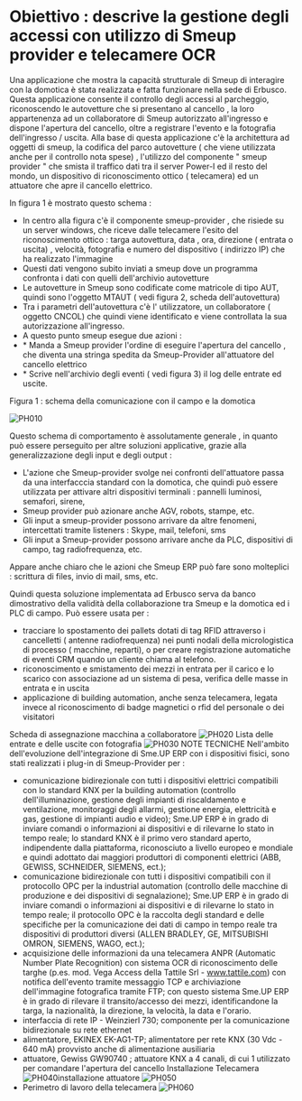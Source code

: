 # Obiettivo :  descrive la gestione degli accessi con utilizzo di Smeup provider e telecamere OCR

Una applicazione che mostra la capacità strutturale di Smeup di interagire con la domotica è stata realizzata e fatta funzionare nella sede di Erbusco.
Questa applicazione consente il controllo degli accessi al parcheggio, riconoscendo le autovetture che si presentano al cancello , la loro appartenenza ad un collaboratore di Smeup autorizzato all'ingresso e dispone l'apertura del cancello, oltre a registrare l'evento e la fotografia dell'ingresso / uscita.
Alla base di questa applicazione c'è la architettura ad oggetti di smeup, la codifica del parco autovetture ( che viene utilizzata anche per il controllo nota spese) , l'utilizzo del componente " smeup provider " che smista il traffico dati tra il server Power-I ed il resto del mondo, un dispositivo di riconoscimento ottico ( telecamera) ed un attuatore che apre il cancello elettrico.

In figura 1 è mostrato questo schema : 
-  In centro alla figura c'è il componente smeup-provider  , che risiede su un server windows,  che riceve dalle telecamere l'esito del riconoscimento ottico :  targa autovettura, data , ora, direzione ( entrata o uscita) , velocità, fotografia e numero del dispositivo ( indirizzo IP) che ha realizzato l'immagine
-  Questi dati vengono subito inviati  a smeup dove un programma confronta i dati con quelli dell'archivio autovetture
-  Le autovetture  in Smeup sono codificate  come matricole di tipo AUT, quindi sono l'oggetto MTAUT ( vedi figura 2, scheda dell'autovettura)
-  Tra i parametri dell'autovettura c'è l' utilizzatore, un collaboratore ( oggetto CNCOL) che quindi viene identificato e viene controllata la sua autorizzazione all'ingresso.
-  A questo punto smeup esegue due azioni : 
- \* Manda a Smeup provider l'ordine di eseguire l'apertura del cancello , che diventa una stringa spedita da Smeup-Provider all'attuatore del cancello elettrico
- \* Scrive nell'archivio degli eventi ( vedi figura 3) il log delle entrate ed uscite.

Figura 1  :  schema della comunicazione con il campo e la domotica

![PH010](https://doc.smeup.com/immagini/PROVI_01/PH010.png)

Questo schema di comportamento è assolutamente generale , in quanto può essere perseguito per altre soluzioni applicative, grazie alla generalizzazione degli input e degli output : 
-  L'azione che Smeup-provider svolge nei confronti dell'attuatore passa da una interfacccia standard con la domotica, che quindi può essere utilizzata per attivare altri dispositivi terminali :   pannelli luminosi, semafori, sirene,
-  Smeup provider può azionare anche  AGV, robots, stampe, etc.
-  Gli input a smeup-provider possono arrivare da altre fenomeni, intercettati tramite listeners :  Skype, mail, telefoni, sms
-  Gli input a Smeup-provider possono arrivare anche da  PLC, dispositivi di campo, tag radiofrequenza, etc.

Appare anche chiaro che le azioni che Smeup ERP può fare sono molteplici :  scrittura di files, invio di mail, sms, etc.

Quindi questa soluzione implementata ad Erbusco serva da banco dimostrativo della validità della collaborazione tra Smeup e la domotica ed i PLC di campo.
Può essere usata per : 
-  tracciare lo spostamento dei pallets dotati di tag RFID attraverso i cancelletti ( antenne radiofrequenza) nei punti nodali della micrologistica di processo ( macchine, reparti), o per creare registrazione automatiche di eventi CRM quando un cliente chiama al telefono.
-  riconoscimento e smistamento dei mezzi in entrata per il carico e lo scarico con associazione ad un sistema di pesa, verifica delle masse in entrata e in uscita
-  applicazione di building automation, anche senza telecamera, legata invece al riconoscimento di badge magnetici o rfid del personale o dei visitatori

Scheda di assegnazione macchina a collaboratore
![PH020](https://doc.smeup.com/immagini/PROVI_01/PH020.png)
Lista delle entrate e delle uscite con fotografia
![PH030](https://doc.smeup.com/immagini/PROVI_01/PH030.png)
NOTE TECNICHE
Nell'ambito dell'evoluzione dell'integrazione di Sme.UP ERP con i dispositivi fisici, sono stati realizzati i plug-in di Smeup-Provider per : 
-  comunicazione bidirezionale con tutti i dispositivi elettrici compatibili con lo standard KNX per la building automation (controllo dell'illuminazione, gestione degli impianti di riscaldamento e ventilazione, monitoraggi degli allarmi, gestione energia, elettricità e gas, gestione di impianti audio e video); Sme.UP ERP è in grado di inviare comandi o informazioni ai dispositivi e di rilevarne lo stato in tempo reale; lo standard KNX è il primo vero standard aperto, indipendente dalla piattaforma, riconosciuto a livello europeo e mondiale e quindi adottato dai maggiori produttori di componenti elettrici (ABB, GEWISS, SCHNEIDER, SIEMENS, ect.);
-  comunicazione bidirezionale con tutti i dispositivi compatibili con il protocollo OPC per la industrial automation (controllo delle macchine di produzione e dei dispositivi di segnalazione); Sme.UP ERP è in grado di inviare comandi o informazioni ai dispositivi e di rilevarne lo stato in tempo reale;  il protocollo OPC è la raccolta degli standard e delle specifiche per la comunicazione dei dati di campo in tempo reale tra dispositivi di produttori diversi (ALLEN BRADLEY, GE, MITSUBISHI OMRON, SIEMENS, WAGO, ect.);
-  acquisizione delle informazioni da una telecamera ANPR (Automatic Number Plate Recognition) con sistema OCR di riconoscimento delle targhe (p.es. mod. Vega Access della Tattile Srl - www.tattile.com) con notifica dell'evento tramite messaggio TCP e archiviazione dell'immagine fotografica tramite FTP; con questo sistema Sme.UP ERP è in grado di rilevare il transito/accesso dei mezzi, identificandone la targa, la nazionalità, la direzione, la velocità, la data e l'orario.
-  interfaccia di rete IP - Weinzierl 730; componente per la comunicazione bidirezionale su rete ethernet
-  alimentatore, EKINEX EK-AG1-TP; alimentatore per rete KNX (30 Vdc - 640 mA) provvisto anche di alimentazione ausiliaria
-  attuatore,  Gewiss GW90740 ; attuatore KNX a 4 canali, di cui 1 utilizzato per comandare l'apertura del cancello
Installazione Telecamera
![PH040](https://doc.smeup.com/immagini/PROVI_01/PH040.png)installazione attuatore
![PH050](https://doc.smeup.com/immagini/PROVI_01/PH050.png)
-  Perimetro di lavoro della telecamera
![PH060](https://doc.smeup.com/immagini/PROVI_01/PH060.png)
